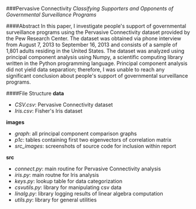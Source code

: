 ###Pervasive Connectivity
*Classifying Supporters and Opponents of Governmental Surveillance Programs*

####Abstract
In this paper, I investigate people's support of governmental surveillance programs using the Pervasive Connectivity dataset provided by the Pew Research Center. The dataset was obtained via phone interview from August 7, 2013 to September 16, 2013 and consists of a sample of 1,801 adults residing in the United States. The dataset was analyzed using principal component analysis using Numpy, a scientific computing library written in the Python programming language. Principal component analysis did not yield data separation; therefore, I was unable to reach any significant conclusion about people's support of governmental surveillance programs.

####File Structure
**data**
* *CSV.csv*: Pervasive Connectivity dataset  
* *Iris.csv*: Fisher's Iris dataset

**images**
* *graph*: all principal component comparison graphs 
* *p1c*: tables containing first two eigenvectors of correlation matrix  
* *src_images*: screenshots of source code for inclusion within report  

**src**
* *connect.py*: main routine for Pervasive Connectivity analysis  
* *iris.py*: main routne for Iris analysis  
* *keys.py*: lookup table for data categorization  
* *csvutils.py*: library for manipulating csv data  
* *linalg.py*: library logging results of linear algebra computation  
* *utils.py*: library for general utilities  
